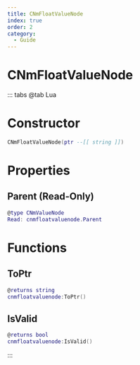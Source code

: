 ```yaml
---
title: CNmFloatValueNode
index: true
order: 2
category:
  - Guide
---
```


# CNmFloatValueNode

::: tabs
@tab Lua
# Constructor
```lua
CNmFloatValueNode(ptr --[[ string ]])
```
# Properties
## Parent (Read-Only)
```lua
@type CNmValueNode
Read: cnmfloatvaluenode.Parent
```
# Functions
## ToPtr
```lua
@returns string
cnmfloatvaluenode:ToPtr()
```
## IsValid
```lua
@returns bool
cnmfloatvaluenode:IsValid()
```

:::